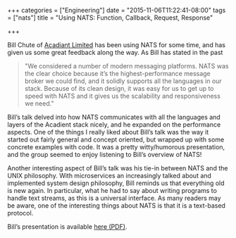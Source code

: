 +++
categories = ["Engineering"]
date = "2015-11-06T11:22:41-08:00"
tags = ["nats"]
title = "Using NATS: Function, Callback, Request, Response"

+++

Bill Chute of [Acadiant Limited](http://www.acadiant.com/) has been using NATS for some time, and has given us some great feedback along the way. As Bill has stated in the past

>"We considered a number of modern messaging platforms. NATS was the clear choice because it’s the highest-performance message broker we could find, and it solidly supports all the languages in our stack. Because of its clean design, it was easy for us to get up to speed with NATS and it gives us the scalability and responsiveness we need."

Bill’s talk delved into how NATS communicates with all the languages and layers of the Acadient stack nicely, and he expanded on the performance aspects. One of the things I really liked about Bill’s talk was the way it started out fairly general and concept oriented, but wrapped up with some concrete examples with code. It was a pretty witty/humorous presentation, and the group seemed to enjoy listening to Bill’s overview of NATS!

Another interesting aspect of Bill’s talk was his tie-in between NATS and the UNIX philosophy. With microservices an increasingly talked about and implemented system design philosophy, Bill reminds us that everything old is new again. In particular, what he had to say about writing programs to handle text streams, as this is a universal interface. As many readers may be aware, one of the interesting things about NATS is that it is a text-based protocol.

Bill’s presentation is available [here (PDF)](http://acadiant.com/NATSLondon2015.pdf).
